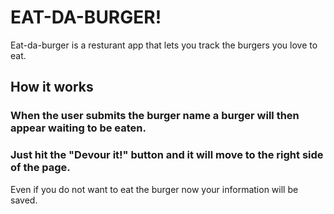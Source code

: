 # EAT-DA-BURGER!
Eat-da-burger is a resturant app that lets you track the burgers you love to eat. 

## How it works

### When the user submits the burger name a burger will then appear waiting to be eaten. 

### Just hit the "Devour it!" button and it will move to the right side of the page. 

Even if you do not want to eat the burger now your information will be saved. 